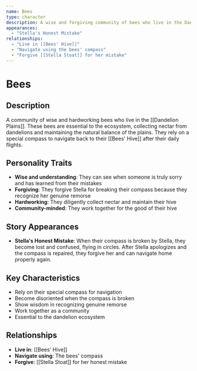 ```yaml
---
name: Bees
type: character
description: A wise and forgiving community of bees who live in the Dandelion Plains and rely on their special compass for navigation
appearances:
  - "Stella's Honest Mistake"
relationships:
  - "Live in [[Bees' Hive]]"
  - "Navigate using the bees' compass"
  - "Forgive [[Stella Stoat]] for her mistake"
---
```


# Bees

## Description
A community of wise and hardworking bees who live in the [[Dandelion Plains]]. These bees are essential to the ecosystem, collecting nectar from dandelions and maintaining the natural balance of the plains. They rely on a special compass to navigate back to their [[Bees' Hive]] after their daily flights.

## Personality Traits
- **Wise and understanding**: They can see when someone is truly sorry and has learned from their mistakes
- **Forgiving**: They forgive Stella for breaking their compass because they recognize her genuine remorse
- **Hardworking**: They diligently collect nectar and maintain their hive
- **Community-minded**: They work together for the good of their hive

## Story Appearances
- **Stella's Honest Mistake**: When their compass is broken by Stella, they become lost and confused, flying in circles. After Stella apologizes and the compass is repaired, they forgive her and can navigate home properly again.

## Key Characteristics
- Rely on their special compass for navigation
- Become disoriented when the compass is broken
- Show wisdom in recognizing genuine remorse
- Work together as a community
- Essential to the dandelion ecosystem

## Relationships
- **Live in**: [[Bees' Hive]]
- **Navigate using**: The bees' compass
- **Forgive**: [[Stella Stoat]] for her honest mistake
